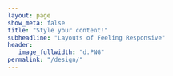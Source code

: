 ```yaml
---
layout: page
show_meta: false
title: "Style your content!"
subheadline: "Layouts of Feeling Responsive"
header:
   image_fullwidth: "d.PNG"
permalink: "/design/"
---
```

